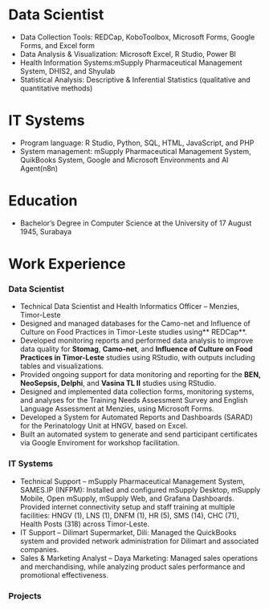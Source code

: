 # Data Scientist
- Data Collection Tools: REDCap, KoboToolbox, Microsoft Forms, Google Forms, and Excel form
- Data Analysis & Visualization: Microsoft Excel, R Studio, Power BI
- Health Information Systems:mSupply Pharmaceutical Management System, DHIS2, and Shyulab
- Statistical Analysis: Descriptive & Inferential Statistics (qualitative and quantitative methods)

# IT Systems
- Program language: R Studio, Python, SQL, HTML, JavaScript, and PHP
- System management: mSupply Pharmaceutical Management System, QuikBooks System, Google and Microsoft Environments and AI Agent(n8n)

# Education
- Bachelor’s Degree in Computer Science at the University of 17 August 1945, Surabaya

# Work Experience
### Data Scientist
- Technical Data Scientist and Health Informatics Officer – Menzies, Timor-Leste
- Designed and managed databases for the Camo-net and Influence of Culture on Food Practices in Timor-Leste studies using** REDCap**.
- Developed monitoring reports and performed data analysis to improve data quality for **Stomag**, **Camo-net**, and **Influence of Culture on Food Practices in Timor-Leste** studies using RStudio, with outputs including tables and visualizations.
- Provided ongoing support for data monitoring and reporting for the **BEN, NeoSepsis, Delphi**, and **Vasina TL II** studies using RStudio.
- Designed and implemented data collection forms, monitoring systems, and analyses for the Training Needs Assessment Survey and English Language Assessment at Menzies, using Microsoft Forms.
- Developed a System for Automated Reports and Dashboards (SARAD) for the Perinatology Unit at HNGV, based on Excel.
- Built an automated system to generate and send participant certificates via Google Enviroment for workshop facilitation.

### IT Systems
- Technical Support – mSupply Pharmaceutical Management System, SAMES.IP (INFPM): Installed and configured mSupply Desktop, mSupply Mobile, Open mSupply, mSupply Web, and Grafana Dashboards. Provided internet connectivity setup and staff training at multiple facilities: HNGV (1), LNS (1), DNFM (1), HR (5), SMS (14), CHC (71), Health Posts (318) across Timor-Leste.
- IT Support – Dilimart Supermarket, Dili: Managed the QuickBooks system and provided network administration for Dilimart and associated companies.
- Sales & Marketing Analyst – Daya Marketing: Managed sales operations and merchandising, while analyzing product sales performance and promotional effectiveness.

### Projects 


